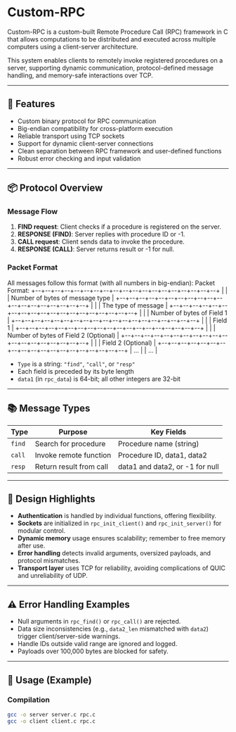 # Custom-RPC

Custom-RPC is a custom-built Remote Procedure Call (RPC) framework in C that allows computations to be distributed and executed across multiple computers using a client-server architecture.

This system enables clients to remotely invoke registered procedures on a server, supporting dynamic communication, protocol-defined message handling, and memory-safe interactions over TCP.

---

## 🚀 Features

- Custom binary protocol for RPC communication
- Big-endian compatibility for cross-platform execution
- Reliable transport using TCP sockets
- Support for dynamic client-server connections
- Clean separation between RPC framework and user-defined functions
- Robust error checking and input validation

---

## 📦 Protocol Overview

### Message Flow

1. **FIND request**: Client checks if a procedure is registered on the server.
2. **RESPONSE (FIND)**: Server replies with procedure ID or -1.
3. **CALL request**: Client sends data to invoke the procedure.
4. **RESPONSE (CALL)**: Server returns result or -1 for null.

### Packet Format

All messages follow this format (with all numbers in big-endian):
Packet Format:
+--+--+--+--+--+--+--+--+--+--+--+--+--+--+--+--+--+--+--+
| |
| Number of bytes of message type |
+--+--+--+--+--+--+--+--+--+--+--+--+--+--+--+--+--+--+--+
| |
| The type of message |
+--+--+--+--+--+--+--+--+--+--+--+--+--+--+--+--+--+--+--+
| |
| Number of bytes of Field 1 |
+--+--+--+--+--+--+--+--+--+--+--+--+--+--+--+--+--+--+--+
| |
| Field 1 |
+--+--+--+--+--+--+--+--+--+--+--+--+--+--+--+--+--+--+--+
| |
| Number of bytes of Field 2 (Optional) |
+--+--+--+--+--+--+--+--+--+--+--+--+--+--+--+--+--+--+--+
| |
| Field 2 (Optional) |
+--+--+--+--+--+--+--+--+--+--+--+--+--+--+--+--+--+--+--+
| ... |
| ... |

- `Type` is a string: `"find"`, `"call"`, or `"resp"`
- Each field is preceded by its byte length
- `data1` (in `rpc_data`) is 64-bit; all other integers are 32-bit

---

## 📚 Message Types

| Type   | Purpose                 | Key Fields                      |
| ------ | ----------------------- | ------------------------------- |
| `find` | Search for procedure    | Procedure name (string)         |
| `call` | Invoke remote function  | Procedure ID, data1, data2      |
| `resp` | Return result from call | data1 and data2, or -1 for null |

---

## 🧠 Design Highlights

- **Authentication** is handled by individual functions, offering flexibility.
- **Sockets** are initialized in `rpc_init_client()` and `rpc_init_server()` for modular control.
- **Dynamic memory** usage ensures scalability; remember to free memory after use.
- **Error handling** detects invalid arguments, oversized payloads, and protocol mismatches.
- **Transport layer** uses TCP for reliability, avoiding complications of QUIC and unreliability of UDP.

---

## ⚠️ Error Handling Examples

- Null arguments in `rpc_find()` or `rpc_call()` are rejected.
- Data size inconsistencies (e.g., `data2_len` mismatched with `data2`) trigger client/server-side warnings.
- Handle IDs outside valid range are ignored and logged.
- Payloads over 100,000 bytes are blocked for safety.

---

## 🔌 Usage (Example)

### Compilation

```bash
gcc -o server server.c rpc.c
gcc -o client client.c rpc.c

```
